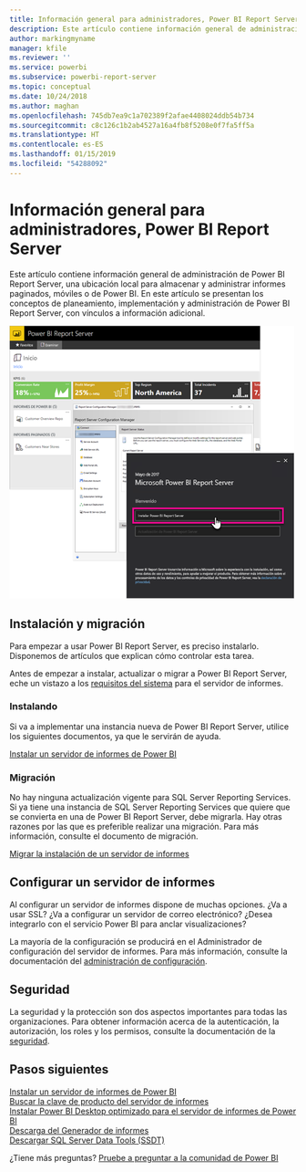 ```yaml
---
title: Información general para administradores, Power BI Report Server
description: Este artículo contiene información general de administración de Power BI Report Server, una ubicación local para almacenar y administrar informes paginados, móviles o de Power BI.
author: markingmyname
manager: kfile
ms.reviewer: ''
ms.service: powerbi
ms.subservice: powerbi-report-server
ms.topic: conceptual
ms.date: 10/24/2018
ms.author: maghan
ms.openlocfilehash: 745db7ea9c1a702389f2afae4408024ddb54b734
ms.sourcegitcommit: c8c126c1b2ab4527a16a4fb8f5208e0f7fa5ff5a
ms.translationtype: HT
ms.contentlocale: es-ES
ms.lasthandoff: 01/15/2019
ms.locfileid: "54288092"
---
```

# <a name="admin-overview-power-bi-report-server"></a>Información general para administradores, Power BI Report Server
Este artículo contiene información general de administración de Power BI Report Server, una ubicación local para almacenar y administrar informes paginados, móviles o de Power BI. En este artículo se presentan los conceptos de planeamiento, implementación y administración de Power BI Report Server, con vínculos a información adicional.

![](media/admin-handbook-overview/admin-handbook.png)



## <a name="installing-and-migration"></a>Instalación y migración
Para empezar a usar Power BI Report Server, es preciso instalarlo. Disponemos de artículos que explican cómo controlar esta tarea.

Antes de empezar a instalar, actualizar o migrar a Power BI Report Server, eche un vistazo a los [requisitos del sistema](system-requirements.md) para el servidor de informes.

### <a name="installing"></a>Instalando
Si va a implementar una instancia nueva de Power BI Report Server, utilice los siguientes documentos, ya que le servirán de ayuda. 

[Instalar un servidor de informes de Power BI](install-report-server.md)

### <a name="migration"></a>Migración
No hay ninguna actualización vigente para SQL Server Reporting Services. Si ya tiene una instancia de SQL Server Reporting Services que quiere que se convierta en una de Power BI Report Server, debe migrarla. Hay otras razones por las que es preferible realizar una migración. Para más información, consulte el documento de migración.

[Migrar la instalación de un servidor de informes](migrate-report-server.md)

## <a name="configuring-your-report-server"></a>Configurar un servidor de informes
Al configurar un servidor de informes dispone de muchas opciones. ¿Va a usar SSL? ¿Va a configurar un servidor de correo electrónico? ¿Desea integrarlo con el servicio Power BI para anclar visualizaciones?

La mayoría de la configuración se producirá en el Administrador de configuración del servidor de informes. Para más información, consulte la documentación del [administración de configuración](https://docs.microsoft.com/sql/reporting-services/install-windows/reporting-services-configuration-manager-native-mode).

## <a name="security"></a>Seguridad
La seguridad y la protección son dos aspectos importantes para todas las organizaciones. Para obtener información acerca de la autenticación, la autorización, los roles y los permisos, consulte la documentación de la [seguridad](https://docs.microsoft.com/sql/reporting-services/security/reporting-services-security-and-protection).

## <a name="next-steps"></a>Pasos siguientes
[Instalar un servidor de informes de Power BI](install-report-server.md)  
[Buscar la clave de producto del servidor de informes](find-product-key.md)  
[Instalar Power BI Desktop optimizado para el servidor de informes de Power BI](install-powerbi-desktop.md)  
[Descarga del Generador de informes](https://www.microsoft.com/download/details.aspx?id=53613)  
[Descargar SQL Server Data Tools (SSDT)](http://go.microsoft.com/fwlink/?LinkID=616714)

¿Tiene más preguntas? [Pruebe a preguntar a la comunidad de Power BI](https://community.powerbi.com/)


